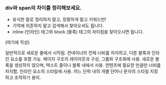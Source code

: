 ### div와 span의 차이를 정리해보세요.

- 유식한 말로 정리하지 말고, 장황하게 말고 키워드만!
- 기억에 의존하지 말고 검색해서 찾아오셔도 됩니다.
- inline (인라인) 태그와 block (블록) 태그의 차이점을 찾아오시면 됩니다.

(여기에 작성)

 <div>
 일반적으로 새로운 줄에서 시작됨.
 컨네이너의 전체 너비를 차지하고, 다른 블록과 인라인 요소를 포함 가능.
 페이지 구조의 레이아웃과 구성, 그룹화 구조화에 사용.

 <span>
새로운 블록을 생성하지 않으며, 텍스트 줄이나 블록 내에서 사용.
컨텐츠에 필요한 만큼만 너비를 차지함.
인라인 요소의 스타일에 사용.
어느 단락 내의 개별 단어나 문자의 스타일 지정하고 조작하기 용이.
